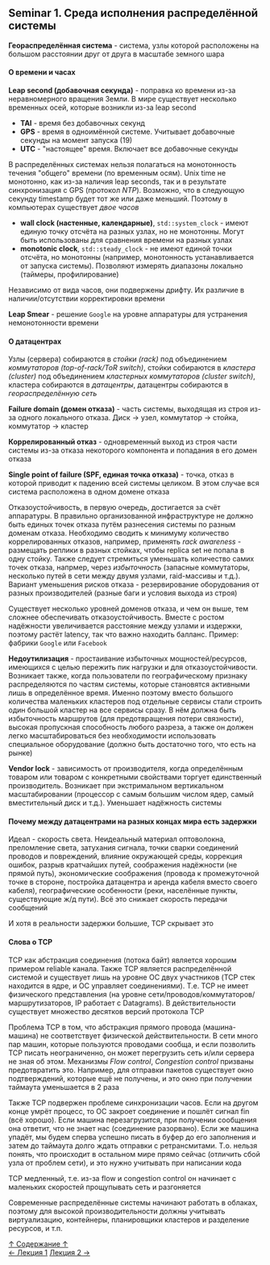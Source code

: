 ## Seminar 1. Среда исполнения распределённой системы

**Геораспределённая система** - система, узлы которой расположены на большом расстоянии друг от друга в масштабе земного шара

#### О времени и часах

**Leap second (добавочная секунда)** - поправка ко времени из-за неравномерного вращения Земли. В мире существует несколько временных осей, которые возникли из-за leap second
- **TAI** - время без добавочных секунд
- **GPS** - время в одноимённой системе. Учитывает добавочные секунды на момент запуска (19)
- **UTC** - "настоящее" время. Включает все добавочные секунды

В распределённых системах нельзя полагаться на монотонность течения "общего" времени (по временным осям). Unix time не монотонно, как из-за наличия leap seconds, так и в результате синхронизация с GPS (протокол *NTP*). Возможно, что в следующую секунду timestamp будет тот же или даже меньший. Поэтому в компьютерах существует *двое часов*
- **wall clock (настенные, календарные)**, `std::system_clock` - имеют единую точку отсчёта на разных узлах, но не монотонны. Могут быть использованы для сравнения времени на разных узлах
- **monotonic clock**, `std::steady_clock` - не имеют единой точки отсчёта, но монотонны (например, монотонность устанавливается от запуска системы). Позволяют измерять диапазоны локально (таймеры, профилирование)

Независимо от вида часов, они подвержены дрифту. Их различие в наличии/отсутствии корректировки времени

**Leap Smear** - решение `Google` на уровне аппаратуры для устранения немонотонности времени

#### О датацентрах

Узлы (сервера) собираются в *стойки (rack)* под объединением *коммутаторов (top-of-rack/ToR switch)*, стойки собираются в *кластера (cluster)* под объединением *кластерных коммутаторов (cluster switch)*, кластера собираются в *датацентры*, датацентры собираются в *геораспределённую сеть*

**Failure domain (домен отказа)** - часть системы, выходящая из строя из-за одного локального отказа. Диск $\to$ узел, коммутатор $\to$ стойка, коммутатор $\to$ кластер

**Коррелированный отказ** - одновременный выход из строя части системы из-за отказа некоторого компонента и попадания в его домен отказа

**Single point of failure (SPF, единая точка отказа)** - точка, отказ в которой приводит к падению всей системы целиком. В этом случае вся система расположена в одном домене отказа

Отказоустойчивость, в первую очередь, достигается за счёт аппаратуры. В правильно организованной инфраструктуре не должно быть единых точек отказа путём разнесения системы по разным доменам отказа. Необходимо сводить к минимуму количество коррелированных отказов, например, применять *rack awareness* - размещать реплики в разных стойках, чтобы replica set не попала в одну стойку. Также следует стремиться уменьшать количество самих точек отказа, напрмер, через *избыточность* (запасные коммутаторы, несколько путей в сети между двумя узлами, raid-массивы и т.д.). Вариант уменьшения рисков отказа - резервирование оборудования от разных производителей (разные баги и условия выхода из строя)

Существует несколько уровней доменов отказа, и чем он выше, тем сложнее обеспечивать отказоустойчивость. Вместе с ростом надёжности увеличивается расстояние между узлами и издержки, поэтому растёт latency, так что важно находить балланс. Пример: фабрики `Google` или `Facebook`

**Недоутилизация** - простаивание избыточных мощностей/ресурсов, имеющихся с целью пережить пик нагрузки и для отказоустойчивости. Возникает также, когда пользователи по географическому признаку распределяются по частям системы, которые становятся активными лишь в определённое время. Именно поэтому вместо большого количества маленьких кластеров под отдельные сервисы стали строить один большой кластер на все сервисы сразу. В нём должна быть избыточность маршрутов (для предотвращения потери связности), высокая пропускная способность любого разреза, а также он должен легко масштабироваться без необходимости использовать специальное оборудование (должно быть достаточно того, что есть на рынке)

**Vendor lock** - зависимость от производителя, когда определённым товаром или товаром с конкретными свойствами торгует единственный производитель. Возникает при экстримальном вертикальном масштабировании (процессор с самым большим числом ядер, самый вместительный диск и т.д.). Уменьшает надёжность системы

#### Почему между датацентрами на разных концах мира есть задержки

Идеал - скорость света. Неидеальный материал оптоволокна, преломление света, затухания сигнала, точки сварки соединений проводов и повреждений, влияние окружающей среды, коррекция ошибок, разрыв кратчайших путей, соображения надёжности (не прямой путь), экономические соображения (провода к промежуточной точке в стороне, постройка датацентра и аренда кабеля вместо своего кабеля), географические особенности (реки, населённые пункты, существующие ж/д пути). Всё это снижает скорость передачи сообщений

И хотя в реальности задержки большие, TCP скрывает это

#### Слова о TCP

TCP как абстракция соединения (потока байт) является хорошим примером reliable канала. Также TCP является распределённой системой и существует лишь на уровне ОС двух участников (TCP стек находится в ядре, и ОС управляет соединениями). Т.е. TCP не имеет физического представления (на уровне сети/проводов/коммутаторов/маршрутизаторов, IP работает с Datagrams). В действительности существует множество десятков версий протокола TCP

Проблема TCP в том, что абстракция прямого провода (машина-машина) не соответствует физической действительности. В сети много пар машин, которые пользуются проводами сообща, и если позволить TCP писать неограниченно, он может перегрузить сеть и/или сервера не зная об этом. Механизмы *Flow control*, *Congestion control* призваны предотвратить это. Например, для отправки пакетов существует окно подтверждений, которые ещё не получены, и это окно при получении таймаута уменьшается в $2$ раза

Также TCP подвержен проблеме синхронизации часов. Если на другом конце умрёт процесс, то ОС закроет соединение и пошлёт сигнал fin (всё хорошо). Если машина перезагрузится, при получении сообщения она ответит, что не знает нас (соединение разорвано). Если же машина упадёт, мы будем сперва успешно писать в буфер до его заполнения и затем до таймаута долго ждать отправки с ретрансмитами. Т.о. нельзя понять, что происходит в остальном мире прямо сейчас (отличить сбой узла от проблем сети), и это нужно учитывать при написании кода

TCP медленный, т.е. из-за flow и congestion control он начинает с маленьких скоростей прощупывать сеть и разгоняется

Современные распределённые системы начинают работать в облаках, поэтому для высокой производительности должны учитывать виртуализацию, контейнеры, планировщики кластеров и разделение ресурсов, и т.п.

[↑ Содержание ↑](https://github.com/ddvamp/distributed-db-learning/tree/main/notes/dist-sys-mipt#содержание)\
[← Лекция 1](https://github.com/ddvamp/distributed-db-learning/blob/main/notes/dist-sys-mipt/lectures/lecture-1.md)
[Лекция 2 →](https://github.com/ddvamp/distributed-db-learning/blob/main/notes/dist-sys-mipt/lectures/lecture-2.md)
